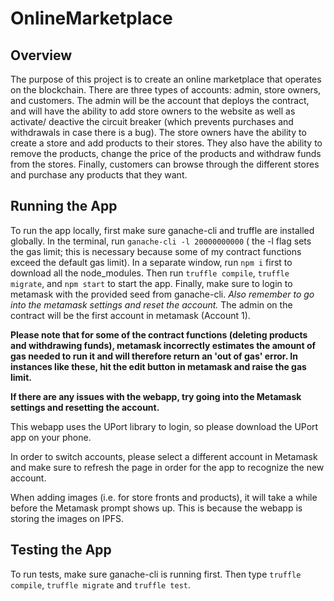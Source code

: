 # OnlineMarketplace

## Overview

The purpose of this project is to create an online marketplace that operates on the blockchain. There are three types of accounts: admin, store owners, and customers. The admin will be the account that deploys the contract, and will have the ability to add store owners to the website as well as activate/ deactive the circuit breaker (which prevents purchases and withdrawals in case there is a bug). The store owners have the ability to create a store and add products to their stores. They also have the ability to remove the products, change the price of the products and withdraw funds from the stores. Finally, customers can browse through the different stores and purchase any products that they want.

## Running the App

To run the app locally, first make sure ganache-cli and truffle are installed globally. In the terminal, run ```ganache-cli -l 20000000000``` ( the -l flag sets the gas limit; this is necessary because some of my contract functions exceed the default gas limit). In a separate window, run ```npm i``` first to download all the node_modules. Then run ```truffle compile```, ```truffle migrate```, and ```npm start``` to start the app. Finally, make sure to login to metamask with the provided seed from ganache-cli. _Also remember to go into the metamask settings and reset the account._ The admin on the contract will be the first account in metamask (Account 1).

**Please note that for some of the contract functions (deleting products and withdrawing funds), metamask incorrectly estimates the amount of gas needed to run it and will therefore return an 'out of gas' error. In instances like these, hit the edit button in metamask and raise the gas limit.**

**If there are any issues with the webapp, try going into the Metamask settings and resetting the account.**

This webapp uses the UPort library to login, so please download the UPort app on your phone.

In order to switch accounts, please select a different account in Metamask and make sure to refresh the page in order for the app to recognize the new account.

When adding images (i.e. for store fronts and products), it will take a while before the Metamask prompt shows up. This is because the webapp is storing the images on IPFS.


## Testing the App

To run tests, make sure ganache-cli is running first. Then type ```truffle compile```, ```truffle migrate``` and ```truffle test```.
